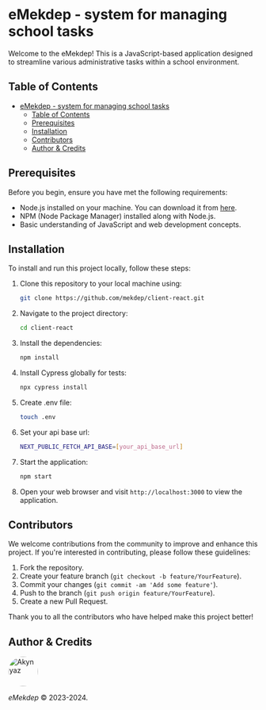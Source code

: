 # eMekdep - system for managing school tasks

Welcome to the eMekdep! This is a JavaScript-based application designed to streamline various administrative tasks within a school environment.

## Table of Contents

- [eMekdep - system for managing school tasks](#emekdep---system-for-managing-school-tasks)
  - [Table of Contents](#table-of-contents)
  - [Prerequisites](#prerequisites)
  - [Installation](#installation)
  - [Contributors](#contributors)
  - [Author \& Credits](#author--credits)

## Prerequisites

Before you begin, ensure you have met the following requirements:

- Node.js installed on your machine. You can download it from [here](https://nodejs.org/).
- NPM (Node Package Manager) installed along with Node.js.
- Basic understanding of JavaScript and web development concepts.

## Installation

To install and run this project locally, follow these steps:

1. Clone this repository to your local machine using:

   ```bash
   git clone https://github.com/mekdep/client-react.git
   ```

2. Navigate to the project directory:

   ```bash
   cd client-react
   ```

3. Install the dependencies:

   ```bash
   npm install
   ```

4. Install Cypress globally for tests:

   ```bash
   npx cypress install
   ```

5. Create .env file:

   ```bash
   touch .env
   ```

6. Set your api base url:

   ```bash
   NEXT_PUBLIC_FETCH_API_BASE=[your_api_base_url]
   ```

7. Start the application:

   ```bash
   npm start
   ```

8. Open your web browser and visit `http://localhost:3000` to view the application.

## Contributors

We welcome contributions from the community to improve and enhance this project. If you're interested in contributing, please follow these guidelines:

1. Fork the repository.
2. Create your feature branch (`git checkout -b feature/YourFeature`).
3. Commit your changes (`git commit -am 'Add some feature'`).
4. Push to the branch (`git push origin feature/YourFeature`).
5. Create a new Pull Request.

Thank you to all the contributors who have helped make this project better!

## Author & Credits

<a src="https://github.com/akynyaz">
<img width="60px" style="border-radius: 30px;" alt="Akynyaz" src="https://avatars.githubusercontent.com/akynyaz">
</a>

_eMekdep_ &copy; 2023-2024. 
